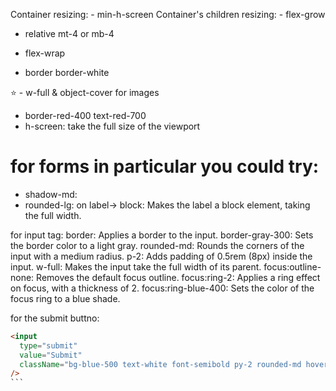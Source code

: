 Container resizing: - min-h-screen
Container's children resizing: - flex-grow

- relative mt-4 or mb-4
- flex-wrap

- border border-white

⭐ - w-full & object-cover for images

- border-red-400 text-red-700
- h-screen: take the full size of the viewport

# for forms in particular you could try:

- shadow-md:
- rounded-lg:
  on label-> block: Makes the label a block element, taking the full width.

for input tag:
border: Applies a border to the input.
border-gray-300: Sets the border color to a light gray.
rounded-md: Rounds the corners of the input with a medium radius.
p-2: Adds padding of 0.5rem (8px) inside the input.
w-full: Makes the input take the full width of its parent.
focus:outline-none: Removes the default focus outline.
focus:ring-2: Applies a ring effect on focus, with a thickness of 2.
focus:ring-blue-400: Sets the color of the focus ring to a blue shade.

for the submit buttno:

````html
<input
  type="submit"
  value="Submit"
  className="bg-blue-500 text-white font-semibold py-2 rounded-md hover:bg-blue-600 transition duration-200"
/>
```
````
